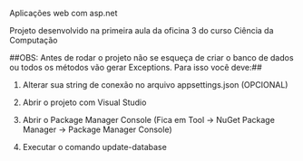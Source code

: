 Aplicações web com asp.net

Projeto desenvolvido na primeira aula da oficina 3 do curso Ciência da Computação

##OBS: Antes de rodar o projeto não se esqueça de criar o banco de dados ou todos os métodos vão gerar Exceptions. Para isso você deve:##

1. Alterar sua string de conexão no arquivo appsettings.json (OPCIONAL)

2. Abrir o projeto com Visual Studio

3. Abrir o Package Manager Console (Fica em Tool -> NuGet Package Manager -> Package Manager Console)

4. Executar o comando update-database
